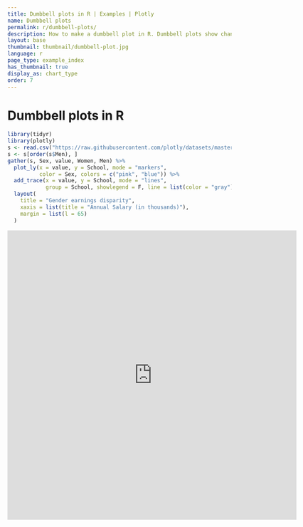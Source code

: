 ```yaml
---
title: Dumbbell plots in R | Examples | Plotly
name: Dumbbell plots
permalink: r/dumbbell-plots/
description: How to make a dumbbell plot in R. Dumbbell plots show changes between two points in time or between two conditions.
layout: base
thumbnail: thumbnail/dumbbell-plot.jpg
language: r
page_type: example_index
has_thumbnail: true
display_as: chart_type
order: 7
---
```


# Dumbbell plots in R

```r
library(tidyr)
library(plotly)
s <- read.csv("https://raw.githubusercontent.com/plotly/datasets/master/school_earnings.csv")
s <- s[order(s$Men), ]
gather(s, Sex, value, Women, Men) %>%
  plot_ly(x = value, y = School, mode = "markers",
          color = Sex, colors = c("pink", "blue")) %>%
  add_trace(x = value, y = School, mode = "lines", 
            group = School, showlegend = F, line = list(color = "gray")) %>%
  layout(
    title = "Gender earnings disparity",
    xaxis = list(title = "Annual Salary (in thousands)"),
    margin = list(l = 65)
  )
```

<iframe width="650" height="650" frameborder="0" scrolling="no" src="https://plot.ly/~jackp/14455.embed"></iframe>
